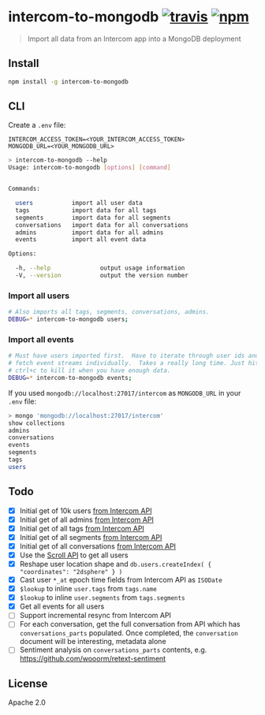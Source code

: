 # intercom-to-mongodb [![travis][travis_img]][travis_url] [![npm][npm_img]][npm_url]

> Import all data from an Intercom app into a MongoDB deployment

## Install

```bash
npm install -g intercom-to-mongodb
```


## CLI

Create a `.env` file:

```
INTERCOM_ACCESS_TOKEN=<YOUR_INTERCOM_ACCESS_TOKEN>
MONGODB_URL=<YOUR_MONGODB_URL>
```


```bash
> intercom-to-mongodb --help
Usage: intercom-to-mongodb [options] [command]


Commands:

  users           import all user data
  tags            import data for all tags
  segments        import data for all segments
  conversations   import data for all conversations
  admins          import data for all admins
  events          import all event data

Options:

  -h, --help              output usage information
  -V, --version           output the version number
```

### Import all users


```bash
# Also imports all tags, segments, conversations, admins.
DEBUG=* intercom-to-mongodb users;
```

### Import all events


```bash
# Must have users imported first.  Have to iterate through user ids and
# fetch event streams individually.  Takes a really long time. Just hit
# ctrl+c to kill it when you have enough data.
DEBUG=* intercom-to-mongodb events;
```


If you used `mongodb://localhost:27017/intercom` as `MONGODB_URL` in your `.env` file:


```bash
> mongo 'mongodb://localhost:27017/intercom'
show collections
admins
conversations
events
segments
tags
users
```

## Todo

- [x] Initial get of 10k users [from Intercom API](https://developers.intercom.com/v2.0/reference#users)
- [x] Initial get of all admins [from Intercom API](https://developers.intercom.com/v2.0/reference#admins)
- [x] Initial get of all tags [from Intercom API](https://developers.intercom.com/v2.0/reference#tags)
- [x] Initial get of all segments [from Intercom API](https://developers.intercom.com/v2.0/reference#segments)
- [x] Initial get of all conversations [from Intercom API](https://developers.intercom.com/v2.0/reference#conversations)
- [x] Use the [Scroll API](https://developers.intercom.com/v2.0/reference#iterating-over-all-users) to get all users
- [x] Reshape user location shape and `db.users.createIndex( { "coordinates": "2dsphere" } )`
- [x] Cast user `*_at` epoch time fields from Intercom API as `ISODate`
- [x] `$lookup` to inline `user.tags` from `tags.name`
- [x] `$lookup` to inline `user.segments` from `tags.segments`
- [x] Get all events for all users
- [ ] Support incremental resync from Intercom API
- [ ] For each conversation, get the full conversation from API which has `conversations_parts` populated. Once completed, the `conversation` document will be interesting, metadata alone
- [ ] Sentiment analysis on `conversations_parts` contents, e.g. https://github.com/wooorm/retext-sentiment

## License

Apache 2.0

[travis_img]: https://img.shields.io/travis/mongodb-js/intercom-to-mongodb.svg
[travis_url]: https://travis-ci.org/mongodb-js/intercom-to-mongodb
[npm_img]: https://img.shields.io/npm/v/intercom-to-mongodb.svg
[npm_url]: https://npmjs.org/package/intercom-to-mongodb
